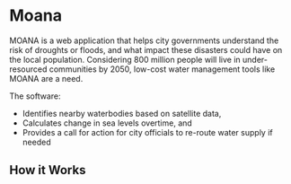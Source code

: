 # Moana

MOANA is a web application that helps city governments understand the risk of droughts or floods, and what impact these disasters could have on the local population. Considering 800 million people will live in under-resourced communities by 2050, low-cost water management tools like MOANA are a need.

The software:
+ Identifies nearby waterbodies based on satellite data,
+ Calculates change in sea levels overtime, and
+ Provides a call for action for city officials to re-route water supply if needed

## How it Works
